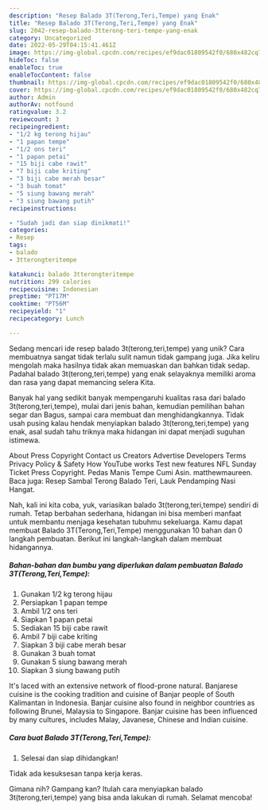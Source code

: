 ```yaml
---
description: "Resep Balado 3T(Terong,Teri,Tempe) yang Enak"
title: "Resep Balado 3T(Terong,Teri,Tempe) yang Enak"
slug: 2042-resep-balado-3tterong-teri-tempe-yang-enak
category: Uncategorized
date: 2022-05-29T04:15:41.461Z
image: https://img-global.cpcdn.com/recipes/ef9dac01809542f0/680x482cq70/balado-3tterongteritempe-foto-resep-utama.jpg
hideToc: false
enableToc: true
enableTocContent: false
thumbnail: https://img-global.cpcdn.com/recipes/ef9dac01809542f0/680x482cq70/balado-3tterongteritempe-foto-resep-utama.jpg
cover: https://img-global.cpcdn.com/recipes/ef9dac01809542f0/680x482cq70/balado-3tterongteritempe-foto-resep-utama.jpg
author: Admin
authorAv: notfound
ratingvalue: 3.2
reviewcount: 3
recipeingredient:
- "1/2 kg terong hijau"
- "1 papan tempe"
- "1/2 ons teri"
- "1 papan petai"
- "15 biji cabe rawit"
- "7 biji cabe kriting"
- "3 biji cabe merah besar"
- "3 buah tomat"
- "5 siung bawang merah"
- "3 siung bawang putih"
recipeinstructions:

- "Sudah jadi dan siap dinikmati!"
categories:
- Resep
tags:
- balado
- 3tterongteritempe

katakunci: balado 3tterongteritempe 
nutrition: 299 calories
recipecuisine: Indonesian
preptime: "PT17M"
cooktime: "PT56M"
recipeyield: "1"
recipecategory: Lunch

---
```





Sedang mencari ide resep balado 3t(terong,teri,tempe) yang unik? Cara membuatnya sangat tidak terlalu sulit namun tidak gampang juga. Jika keliru mengolah maka hasilnya tidak akan memuaskan dan bahkan tidak sedap. Padahal balado 3t(terong,teri,tempe) yang enak selayaknya memiliki aroma dan rasa yang dapat memancing selera Kita.





Banyak hal yang sedikit banyak mempengaruhi kualitas rasa dari balado 3t(terong,teri,tempe), mulai dari jenis bahan, kemudian pemilihan bahan segar dan Bagus, sampai cara membuat dan menghidangkannya. Tidak usah pusing kalau hendak menyiapkan balado 3t(terong,teri,tempe) yang enak,      asal sudah tahu triknya maka hidangan ini dapat menjadi suguhan istimewa.














About Press Copyright Contact us Creators Advertise Developers Terms Privacy Policy &amp; Safety How YouTube works Test new features NFL Sunday Ticket Press Copyright. Pedas Manis Tempe Cumi Asin. matthewmaureen. Baca juga: Resep Sambal Terong Balado Teri, Lauk Pendamping Nasi Hangat.






Nah, kali ini kita coba, yuk, variasikan balado 3t(terong,teri,tempe) sendiri di rumah. Tetap berbahan sederhana, hidangan ini bisa memberi manfaat untuk membantu menjaga kesehatan tubuhmu sekeluarga. Kamu dapat membuat Balado 3T(Terong,Teri,Tempe) menggunakan 10 bahan dan 0 langkah pembuatan. Berikut ini langkah-langkah dalam membuat hidangannya.

<!--inarticleads1-->

##### Bahan-bahan dan bumbu yang diperlukan dalam pembuatan Balado 3T(Terong,Teri,Tempe):

1. Gunakan 1/2 kg terong hijau
1. Persiapkan 1 papan tempe
1. Ambil 1/2 ons teri
1. Siapkan 1 papan petai
1. Sediakan 15 biji cabe rawit
1. Ambil 7 biji cabe kriting
1. Siapkan 3 biji cabe merah besar
1. Gunakan 3 buah tomat
1. Gunakan 5 siung bawang merah
1. Siapkan 3 siung bawang putih


It&#39;s laced with an extensive network of flood-prone natural. Banjarese cuisine is the cooking tradition and cuisine of Banjar people of South Kalimantan in Indonesia. Banjar cuisine also found in neighbor countries as following Brunei, Malaysia to Singapore. Banjar cuisine has been influenced by many cultures, includes Malay, Javanese, Chinese and Indian cuisine. 

<!--inarticleads2-->

##### Cara buat Balado 3T(Terong,Teri,Tempe):


1. Selesai dan siap dihidangkan!

Tidak ada kesuksesan tanpa kerja keras. 

Gimana nih? Gampang kan? Itulah cara menyiapkan balado 3t(terong,teri,tempe) yang bisa anda lakukan di rumah. Selamat mencoba!
